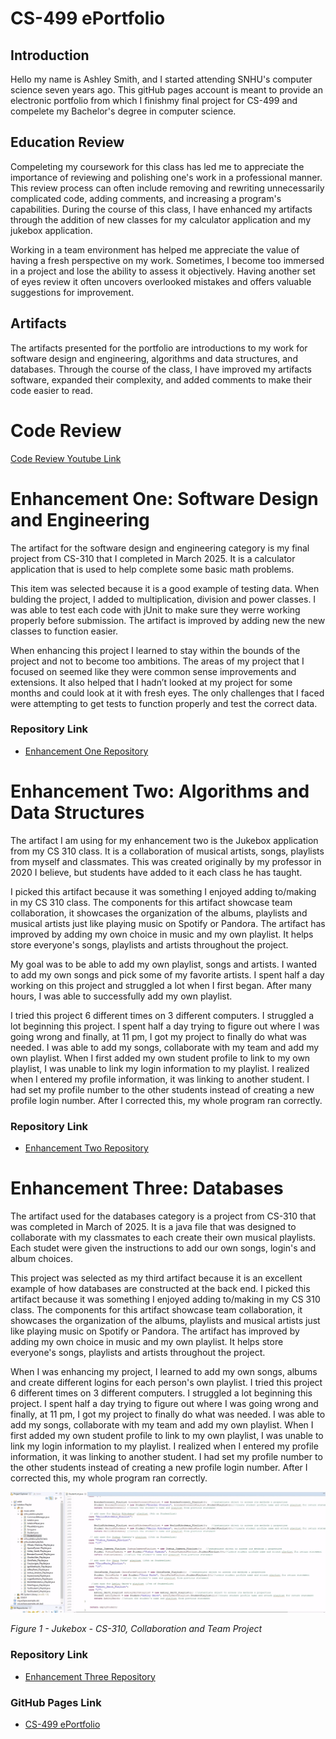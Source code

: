 # **CS-499 ePortfolio**



## **Introduction**
Hello my name is Ashley Smith, and I started attending SNHU's 
computer science seven years ago. This gitHub pages account is meant 
to provide an electronic portfolio from which I finishmy final 
project for CS-499 and compelete my Bachelor's degree in computer science.  


## **Education Review**
Compeleting my coursework for this class has led me to appreciate the importance of reviewing 
and polishing one's work in a professional manner.  This review process can often include 
removing and rewriting unnecessarily complicated code, adding comments, and increasing a program's
capabilities. During the course of this class, I have enhanced my artifacts through the addition
of new classes for my calculator application and my jukebox application.
   
Working in a team environment has helped me appreciate the value of having a fresh perspective 
on my work. Sometimes, I become too immersed in a project and lose the ability to assess it 
objectively. Having another set of eyes review it often uncovers overlooked mistakes and 
offers valuable suggestions for improvement. 

## **Artifacts**
The artifacts presented for the portfolio are introductions to my work for software design and 
engineering, algorithms and data structures, and databases.  Through the course of the class, I 
have improved my artifacts software, expanded their complexity, and added comments to make their code
easier to read.
    
# **Code Review**

[Code Review Youtube Link](https://youtu.be/m5RE7gRhwb4)

# **Enhancement One: Software Design and Engineering**

The artifact for the software design and engineering category is my final project from 
CS-310 that I completed in March 2025.  It is a calculator application that is used to 
help complete some basic math problems.  

This item was selected because it is a good example of testing data. When bulding the project, I added to multiplication, 
division and power classes. I was able to test each code with jUnit to make sure they werre working properly before submission. 
The artifact is improved by adding new the new classes to function easier. 
 
When enhancing this project I learned to stay within the bounds of the project and not to become too 
ambitions.  The areas of my project that I focused on seemed like they were common sense improvements
and extensions.  It also helped that I hadn’t looked at my project for some months and could look at
it with fresh eyes. The only challenges that I faced were attempting to get tests to function properly
and test the correct data.  

### **Repository Link**

- [Enhancement One Repository](https://github.com/ashleysmith22/EnhancementOne-Software-Design-and-Engineering)


# **Enhancement Two: Algorithms and Data Structures**

The artifact I am using for my enhancement two is the Jukebox application from my CS 310 class. It is a collaboration 
of musical artists, songs, playlists from myself and classmates. This was created originally by my professor in 
2020 I believe, but students have added to it each class he has taught.

I picked this artifact because it was something I enjoyed adding to/making in my CS 310 class. The components 
for this artifact showcase team collaboration, it showcases the organization of the albums, playlists and 
musical artists just like playing music on Spotify or Pandora. The artifact has improved by adding my own 
choice in music and my own playlist. It helps store everyone's songs, playlists and artists throughout the 
project. 

My goal was to be able to add my own playlist, songs and artists. I wanted to add my own songs and 
pick some of my favorite artists. I spent half a day working on this project and struggled a lot when I 
first began. After many hours, I was able to successfully add my own playlist.
  
I tried this project 6 different times on 3 different computers. I struggled a lot beginning this project. 
I spent half a day trying to figure out where I was going wrong and finally, at 11 pm, I got my project to 
finally do what was needed. I was able to add my songs, collaborate with my team and add my own playlist. When 
I first added my own student profile to link to my own playlist, I was unable to link my login information to 
my playlist. I realized when I entered my profile information, it was linking to another student. I had set my 
profile number to the other students instead of creating a new profile login number. After I corrected this, 
my whole program ran correctly.
  
### **Repository Link**

- [Enhancement Two Repository](https://github.com/ashleysmith22/EnhancementTwo-Algorithms-and-Data-Structure)


# **Enhancement Three: Databases**

The artifact used for the databases category is a project from CS-310 that was completed 
in March of 2025.  It is a java file that was designed to collaborate with my classmates to each create their
own musical playlists. Each studet were given the instructions to add our own songs, login's and album choices.

This project was selected as my third artifact because it is an excellent example of how databases 
are constructed at the back end.  I picked this artifact because it was something I enjoyed adding to/making 
in my CS 310 class. The components for this artifact showcase team collaboration, it showcases the organization 
of the albums, playlists and musical artists just like playing music on Spotify or Pandora. The artifact 
has improved by adding my own choice in music and my own playlist. It helps store everyone's songs, 
playlists and artists throughout the project. 

When I was enhancing my project, I learned to add my own songs, albums and create different logins for each person's
own playlist. I tried this project 6 different times on 3 different computers. I struggled a lot beginning this 
project. I spent half a day trying to figure out where I was going wrong and finally, at 11 pm, I got my project 
to finally do what was needed. I was able to add my songs, collaborate with my team and add my own playlist. When 
I first added my own student profile to link to my own playlist, I was unable to link my login information to my 
playlist. I realized when I entered my profile information, it was linking to another student. I had set my profile 
number to the other students instead of creating a new profile login number. After I corrected this, my whole program 
ran correctly. 

<a href="https://github.com/ashleysmith22/ePortfolio/blob/main/assets/img/Databases.png" target="_blank">
		<img src="assets/img/Databases.png" width="720px" title="Jukebox database screenshot" />
	</a>
    <p><em>Figure 1 - Jukebox - CS-310, Collaboration and Team Project </em></p>

### **Repository Link**

- [Enhancement Three Repository](https://github.com/ashleysmith22/Enhancement-Three-Databases)

### **GitHub Pages Link**

- [CS-499 ePortfolio](https://ashleysmith22.github.io/)
